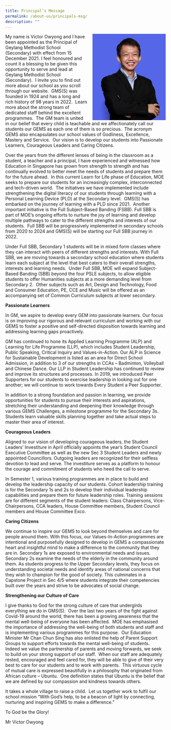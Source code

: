 ```yaml
---
title: Principal’s Message
permalink: /about-us/principals-msg/
description: ""
---
```



<img src="/images/Mr-Victor-copy.jpg" style="width:230px;height:270px;margin-left:15px;" align = "right">

My name is Victor Owyong and I have been appointed as the Principal of Geylang Methodist School (Secondary) with effect from 15 December 2021. I feel honoured and count it a blessing to be given this opportunity to serve and lead at Geylang Methodist School (Secondary).  I invite you to find out more about our school as you scroll through our website.  GMS(S) was founded in 1924 and has a long and rich history of 98 years in 2022.  Learn more about the strong team of dedicated staff behind the excellent programmes.  The GM team is united in our belief that every child is teachable and we affectionately call our students our GEMS as each one of them is so precious.  The acronym GEMS also encapsulates our school values of Godliness, Excellence, Mastery and Service.  Our vision is to develop our students into Passionate Learners, Courageous Leaders and Caring Citizens.

Over the years from the different lenses of being in the classroom as a student, a teacher and a principal, I have experienced and witnessed how Education in Singapore has grown from strength to strength and has continually evolved to better meet the needs of students and prepare them for the future ahead.  In this current Learn for Life phase of Education, MOE seeks to prepare our students for an increasingly complex, interconnected and tech-driven world.  The initiatives we have implemented include strengthening the digital literacy of our students through learning with a Personal Learning Device (PLD) at the Secondary level.  GMS(S) has embarked on the journey of learning with a PLD since 2021.  Another important initiative is the Full Subject-Based Banding (FSBB). Full SBB is part of MOE’s ongoing efforts to nurture the joy of learning and develop multiple pathways to cater to the different strengths and interests of our students.  Full SBB will be progressively implemented in secondary schools from 2020 to 2024 and GMS(S) will be starting our Full SBB journey in 2022.

Under Full SBB, Secondary 1 students will be in mixed form classes where they can interact with peers of different strengths and interests. With Full SBB, we are moving towards a secondary school education where students learn each subject at the level that best caters to their overall strengths, interests and learning needs.  Under Full SBB, MOE will expand Subject-Based Banding (SBB) beyond the four PSLE subjects, to allow eligible students to offer Humanities subjects at a more demanding level from Secondary 2.  Other subjects such as Art, Design and Technology, Food and Consumer Education, PE, CCE and Music will be offered as an accompanying set of Common Curriculum subjects at lower secondary.

**Passionate Learners**

In GM, we aspire to develop every GEM into passionate learners. Our focus is on improving our rigorous and relevant curriculum and working with our GEMS to foster a positive and self-directed disposition towards learning and addressing learning gaps proactively.

GM has continued to hone its Applied Learning Programme (ALP) and Learning for Life Programme (LLP), which includes Student Leadership, Public Speaking, Critical Inquiry and Values-in-Action. Our ALP in Science for Sustainable Development is listed as an area for Direct School Admission, in addition to 3 of our strengths in CCAs – Badminton, Volleyball and Chinese Dance. Our LLP in Student Leadership has continued to review and improve its structures and processes. In 2019, we introduced Peer Supporters for our students to exercise leadership in looking out for one another; we will continue to work towards Every Student a Peer Supporter.

In addition to a strong foundation and passion in learning, we provide opportunities for students to pursue their interests and aspirations, stretching their understanding and deepening their knowledge through various GEMS Challenges, a milestone programme for the Secondary 3s. Students learn valuable skills planning together and take actual steps to master their area of interest.

**Courageous Leaders**

Aligned to our vision of developing courageous leaders, the Student Leaders’ Investiture in April officially appoints the year’s Student Council Executive Committee as well as the new Sec 3 Student Leaders and newly appointed Councillors. Outgoing leaders are recognized for their selfless devotion to lead and serve. The investiture serves as a platform to honour the courage and commitment of students who heed the call to serve.

In Semester 1, various training programmes are in place to build and develop the leadership capacity of our students. Cohort leadership training is for the Secondary 1s and 2s to develop their individual leadership capabilities and prepare them for future leadership roles. Training sessions are for different segments of the student leaders: Class Chairpersons, Vice-Chairpersons, CCA leaders, House Committee members, Student Council members and House Committee Exco.

**Caring Citizens**

We continue to inspire our GEMS to look beyond themselves and care for people around them. With this focus, our Values-In-Action programmes are intentional and purposefully designed to develop in GEMS a compassionate heart and insightful mind to make a difference to the community that they are in. Secondary 1s are exposed to environmental needs and issues. Secondary 2s examine the needs of the elderly in the community around them. As students progress to the Upper Secondary levels, they focus on understanding societal needs and identify areas of national concerns that they wish to champion for the good of society. This culminates in a Capstone Project in Sec 4/5 where students integrate their competencies built over the years and strive to be advocates of social change.

**Strengthening our Culture of Care**

I give thanks to God for the strong culture of care that undergirds everything we do in GMS(S).  Over the last two years of the fight against Covid-19 around the world, there has been a growing awareness that the mental well-being of everyone has been affected.  MOE has emphasised the importance of addressing the well-being of both students and staff and is implementing various programmes for this purpose.  Our Education Minister Mr Chan Chun Sing has also enlisted the help of Parent Support Groups to support efforts towards the mental well-being of students.  Indeed we value the partnership of parents and moving forwards, we seek to build on your strong support of our staff.  When our staff are adequately rested, encouraged and feel cared for, they will be able to give of their very best to care for our students and to work with parents.  This virtuous cycle of mutual care is expressed beautifully in a philosophy that originated from African culture – Ubuntu.  One definition states that Ubuntu is the belief that we are defined by our compassion and kindness towards others.

It takes a whole village to raise a child.  Let us together work to fulfil our school mission “With God’s help, to be a beacon of light by connecting, nurturing and inspiring GEMS to make a difference.”

To God be the Glory!

Mr Victor Owyong